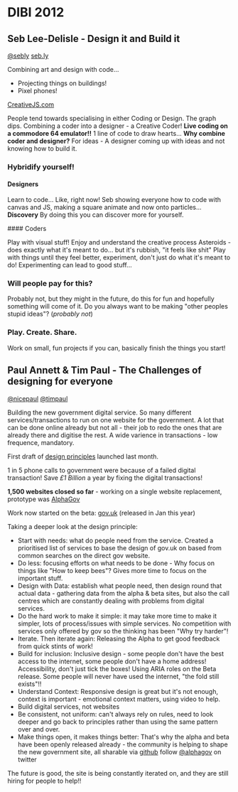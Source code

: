 # DIBI 2012

## Seb Lee-Delisle - Design it and Build it
[@sebly](http://twitter.com/#!/seb_ly)
[seb.ly](http://seb.ly)

Combining art and design with code...
* Projecting things on buildings!
* Pixel phones!

[CreativeJS.com](http://creativejs.com)

People tend towards specialising in either Coding or Design. The graph dips.
Combining a coder into a designer - a Creative Coder!
**Live coding on a commodore 64 emulator!!** 1 line of code to draw hearts...
**Why combine coder and designer?**
For ideas - A designer coming up with ideas and not knowing how to build it.

### Hybridify yourself!

#### Designers

Learn to code... Like, right now!
Seb showing everyone how to code with canvas and JS, making a square animate and now onto particles...
**Discovery** By doing this you can discover more for yourself.

#### Coders

Play with visual stuff!
Enjoy and understand the creative process
Asteroids - does exactly what it's meant to do... but it's rubbish, "it feels like shit"
Play with things until they feel better, experiment, don't just do what it's meant to do!
Experimenting can lead to good stuff...

### Will people pay for this?

Probably not, but they might in the future, do this for fun and hopefully something will come of it.
Do you always want to be making "other peoples stupid ideas"? (_probably not_)

### Play. Create. Share.

Work on small, fun projects if you can, basically finish the things you start!

## Paul Annett & Tim Paul - The Challenges of designing for everyone

[@nicepaul](http://twitter.com/#!/nicepaul)
[@timpaul](http://twitter.com/#!/timpaul)

Building the new government digital service.
So many different services/transactions to run on one website for the government.
A lot that can be done online already but not all - their job to redo the ones that are already there and digitise the rest.
A wide varience in transactions - low frequence, mandatory.

First draft of [design principles](http://digital.cabinetoffice.gov.uk/2012/04/03/introducing-the-design-principles-alpha-for-gds/) launched last month.

1 in 5 phone calls to government were because of a failed digital transaction!
Save *£1 Billion* a year by fixing the digital transactions!

**1,500 websites closed so far** - working on a single website replacement, prototype was [AlphaGov](http://alpha.gov.uk)

Work now started on the beta: [gov.uk](http://gov.uk) (released in Jan this year)

Taking a deeper look at the design principle:
* Start with needs: what do people need from the service. Created a prioritised list of services to base the design of gov.uk on based from common searches on the direct gov website.
* Do less: focusing efforts on what needs to be done - Why focus on things like "How to keep bees"? Gives more time to focus on the important stuff.
* Design with Data: establish what people need, then design round that actual data - gathering data from the alpha & beta sites, but also the call centres which are constantly dealing with problems from digital services.
* Do the hard work to make it simple: it may take more time to make it simpler, lots of process/issues with simple services. No competition with services only offered by gov so the thinking has been "Why try harder"!
* Iterate. Then iterate again: Releasing the Alpha to get good feedback from quick stints of work! 
* Build for inclusion: Inclusive design - some people don't have the best access to the internet, some people don't have a home address! Accessibility, don't just tick the boxes! Using ARIA roles on the Beta release. Some people will never have used the internet, "the fold still exists"!!
* Understand Context: Responsive design is great but it's not enough, context is important - emotional context matters, using video to help.
* Build digital services, not websites
* Be consistent, not uniform: can't always rely on rules, need to look deeper and go back to principles rather than using the same pattern over and over.
* Make things open, it makes things better: That's why the alpha and beta have been openly released already - the community is helping to shape the new government site, all sharable via [github](http://github.com/alphagov) follow [@alphagov](http://twitter.com/alphagov) on twitter

The future is good, the site is being constantly iterated on, and they are still hiring for people to help!!